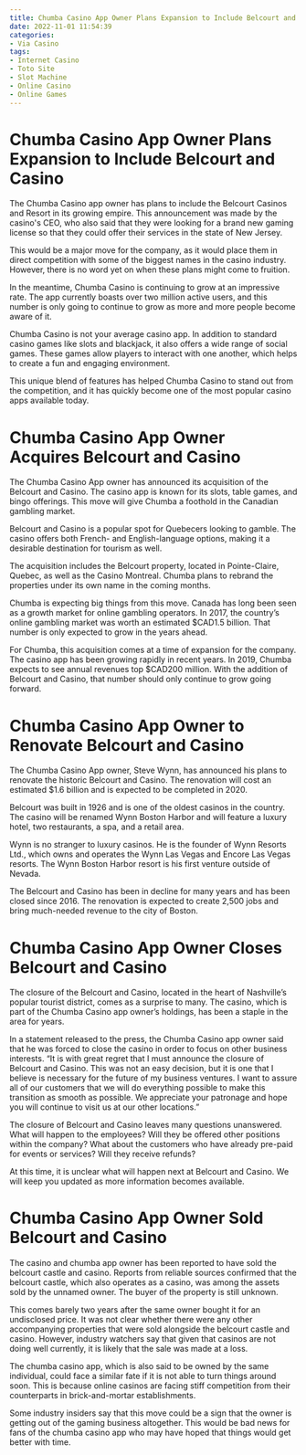 ```yaml
---
title: Chumba Casino App Owner Plans Expansion to Include Belcourt and Casino
date: 2022-11-01 11:54:39
categories:
- Via Casino
tags:
- Internet Casino
- Toto Site
- Slot Machine
- Online Casino
- Online Games
---
```



#  Chumba Casino App Owner Plans Expansion to Include Belcourt and Casino

The Chumba Casino app owner has plans to include the Belcourt Casinos and Resort in its growing empire. This announcement was made by the casino's CEO, who also said that they were looking for a brand new gaming license so that they could offer their services in the state of New Jersey.

This would be a major move for the company, as it would place them in direct competition with some of the biggest names in the casino industry. However, there is no word yet on when these plans might come to fruition.

In the meantime, Chumba Casino is continuing to grow at an impressive rate. The app currently boasts over two million active users, and this number is only going to continue to grow as more and more people become aware of it.

Chumba Casino is not your average casino app. In addition to standard casino games like slots and blackjack, it also offers a wide range of social games. These games allow players to interact with one another, which helps to create a fun and engaging environment.

This unique blend of features has helped Chumba Casino to stand out from the competition, and it has quickly become one of the most popular casino apps available today.

#  Chumba Casino App Owner Acquires Belcourt and Casino

The Chumba Casino App owner has announced its acquisition of the Belcourt and Casino. The casino app is known for its slots, table games, and bingo offerings. This move will give Chumba a foothold in the Canadian gambling market.

Belcourt and Casino is a popular spot for Quebecers looking to gamble. The casino offers both French- and English-language options, making it a desirable destination for tourism as well.

The acquisition includes the Belcourt property, located in Pointe-Claire, Quebec, as well as the Casino Montreal. Chumba plans to rebrand the properties under its own name in the coming months.

Chumba is expecting big things from this move. Canada has long been seen as a growth market for online gambling operators. In 2017, the country’s online gambling market was worth an estimated $CAD1.5 billion. That number is only expected to grow in the years ahead.

For Chumba, this acquisition comes at a time of expansion for the company. The casino app has been growing rapidly in recent years. In 2019, Chumba expects to see annual revenues top $CAD200 million. With the addition of Belcourt and Casino, that number should only continue to grow going forward.

#  Chumba Casino App Owner to Renovate Belcourt and Casino

The Chumba Casino App owner, Steve Wynn, has announced his plans to renovate the historic Belcourt and Casino. The renovation will cost an estimated $1.6 billion and is expected to be completed in 2020.

Belcourt was built in 1926 and is one of the oldest casinos in the country. The casino will be renamed Wynn Boston Harbor and will feature a luxury hotel, two restaurants, a spa, and a retail area.

Wynn is no stranger to luxury casinos. He is the founder of Wynn Resorts Ltd., which owns and operates the Wynn Las Vegas and Encore Las Vegas resorts. The Wynn Boston Harbor resort is his first venture outside of Nevada.

The Belcourt and Casino has been in decline for many years and has been closed since 2016. The renovation is expected to create 2,500 jobs and bring much-needed revenue to the city of Boston.

#  Chumba Casino App Owner Closes Belcourt and Casino

The closure of the Belcourt and Casino, located in the heart of Nashville’s popular tourist district, comes as a surprise to many. The casino, which is part of the Chumba Casino app owner’s holdings, has been a staple in the area for years.

In a statement released to the press, the Chumba Casino app owner said that he was forced to close the casino in order to focus on other business interests. “It is with great regret that I must announce the closure of Belcourt and Casino. This was not an easy decision, but it is one that I believe is necessary for the future of my business ventures. I want to assure all of our customers that we will do everything possible to make this transition as smooth as possible. We appreciate your patronage and hope you will continue to visit us at our other locations.”

The closure of Belcourt and Casino leaves many questions unanswered. What will happen to the employees? Will they be offered other positions within the company? What about the customers who have already pre-paid for events or services? Will they receive refunds?

At this time, it is unclear what will happen next at Belcourt and Casino. We will keep you updated as more information becomes available.

# Chumba Casino App Owner Sold Belcourt and Casino

The casino and chumba app owner has been reported to have sold the belcourt castle and casino. Reports from reliable sources confirmed that the belcourt castle, which also operates as a casino, was among the assets sold by the unnamed owner. The buyer of the property is still unknown.

This comes barely two years after the same owner bought it for an undisclosed price. It was not clear whether there were any other accompanying properties that were sold alongside the belcourt castle and casino. However, industry watchers say that given that casinos are not doing well currently, it is likely that the sale was made at a loss.

The chumba casino app, which is also said to be owned by the same individual, could face a similar fate if it is not able to turn things around soon. This is because online casinos are facing stiff competition from their counterparts in brick-and-mortar establishments.

Some industry insiders say that this move could be a sign that the owner is getting out of the gaming business altogether. This would be bad news for fans of the chumba casino app who may have hoped that things would get better with time.